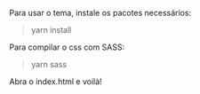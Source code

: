 Para usar o tema, instale os pacotes necessários:

> yarn install

Para compilar o css com SASS: 

> yarn sass

Abra o index.html e voilà!